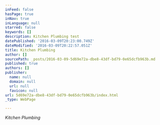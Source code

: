 ```yaml
---
inFeed: false
hasPage: true
inNav: true
inLanguage: null
starred: false
keywords: []
description: Kitchen Plumbing test
datePublished: '2016-03-09T20:23:00.749Z'
dateModified: '2016-03-09T20:22:57.051Z'
title: Kitchen Plumbing
author: []
sourcePath: _posts/2016-03-09-5d69e72a-dbe8-43df-bd79-0e65dcfb963b.md
published: true
authors: []
publisher:
  name: null
  domain: null
  url: null
  favicon: null
url: 5d69e72a-dbe8-43df-bd79-0e65dcfb963b/index.html
_type: WebPage

---
```

_Kitchen Plumbing_